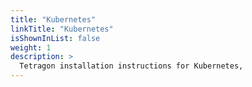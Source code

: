 ```yaml
---
title: "Kubernetes"
linkTitle: "Kubernetes"
isShownInList: false
weight: 1
description: >
  Tetragon installation instructions for Kubernetes,
---
```


